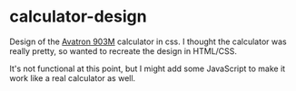 # calculator-design
Design of the [Avatron 903M](https://i.pinimg.com/originals/a5/f1/67/a5f1675153af6debc9cc1d7203bce906.jpg) calculator in css. I thought the calculator was really pretty, so wanted to recreate the design in HTML/CSS.

It's not functional at this point, but I might add some JavaScript to make it work like a real calculator as well.
